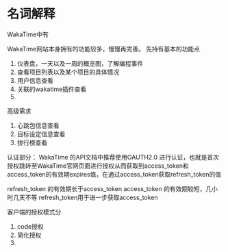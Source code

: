 # 名词解释
WakaTime中有


WakaTime网站本身拥有的功能较多，慢慢再完善。
先持有基本的功能点
1. 仪表盘，一天以及一周的概览图，了解编程事件
2. 查看项目列表以及某个项目的具体情况
3. 用户信息查看
4. 关联的wakatime插件查看
5. 

高级需求
1. 心跳包信息查看
2. 目标设定信息查看
3. 排行榜查看


认证部分：
WakaTime 的API文档中推荐使用OAUTH2.0 进行认证，也就是首次授权跳转至WakaTime官网页面进行授权从而获取到access_token和access_token的有效期expires值，在通过access_token获取refresh_token的值


refresh_token 的有效期长于access_token
access_token 的有效期较短，几小时几天不等
refresh_token用于进一步获取access_token

客户端的授权模式分
1. code授权
2. 简化授权
3. 